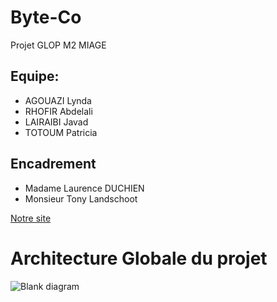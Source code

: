 # Byte-Co
Projet GLOP M2 MIAGE


## Equipe:
- AGOUAZI Lynda
- RHOFIR Abdelali
- LAIRAIBI Javad
- TOTOUM Patricia

## Encadrement 
- Madame Laurence DUCHIEN
- Monsieur Tony Landschoot
  

  


[Notre site](https://byte-co.fr/)


# Architecture Globale du projet 

![Blank diagram](https://github.com/user-attachments/assets/03f40ef4-316b-4df3-9604-aa6f74e03906)

